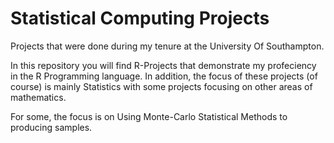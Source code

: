 # Statistical Computing Projects
Projects that were done during my tenure at the University Of Southampton. 

In this repository you will find R-Projects that demonstrate my profeciency in the R Programming language.
In addition, the focus of these projects (of course) is mainly Statistics with some projects focusing on other areas of mathematics. 

For some, the focus is on Using Monte-Carlo Statistical Methods to producing samples. 
